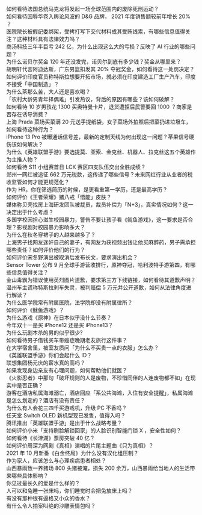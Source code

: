 如何看待法国总统马克龙将发起一场全球范围内的废除死刑运动？  
如何看待因辱华卷入舆论风波的 D&G 品牌， 2021 年度销售额较前年增长 20% ？  
医院院长被假纪委绑架，受拷打写下交代材料成其受贿线索，有哪些信息值得关注？这种材料具有法律效力吗？  
商汤科技三年半巨亏 242 亿，为什么出现这么大的亏损？反映了 AI 行业的哪些问题？  
为什么诺贝尔奖金 120 年还没发完，诺贝尔到底有多少钱？奖金从哪里来？  
胡明轩代言阿迪达斯，广东男篮扣发其 20% 夺冠奖金，如何看待这一处罚决定？  
如何评价印度官员称特斯拉想要开拓市场，就必须在印度建造工厂生产汽车，印度不接受「中国制造」？  
为什么茶那么苦，大人还是喜欢喝？  
「农村大龄男青年择偶难」引发热议，背后的原因有哪些？该如何破解？  
如何看待 10 岁男孩花 1300 买奥特曼卡片，退货遭拒后民警要回 1000 ？商家是否存在诱导消费？  
上海 Prada 菜场买菜满 20 元送手提纸袋，女子菜场外拍照后把菜扔进垃圾车，如何看待这种行为？  
iPhone 13 Pro 被曝通话信号差，最新的定制天线为何出现这一问题？苹果信号硬伤该如何解决？  
为什么《英雄联盟手游》要选提莫、亚索、金克丝、机器人、拉克丝这五个英雄作为主推人物？  
如何看待 S11 小组赛首日 LCK 赛区四支队伍交出全胜成绩？  
郑州一网红被追征 662 万元税款，这传递了哪些信号？未来网红行业从业者的税收监管如何才能更规范化？  
作为 HR，你在筛选简历的时候，是更看重第一学历，还是最高学历？  
如何评价《王者荣耀》猪八戒「悟能」皮肤？  
媒体称贝壳找房上海研发团队被裁员，裁员补偿为「N+3」，真实情况如何？这一决定出于什么考虑？  
多国学校因担心滋生校园暴力，警告不要让孩子看《鱿鱼游戏》，这一要求是否合理？影视剧对校园暴力影响多大？  
为什么在秋冬穿裙子的人越来越多了？  
上海男子找网友迷奸自己的妻子，有网友为获视频出钱让他买麻醉药，男子需承担哪些责任？如何评价他们的行为？  
如何评价宋冬野演出被取消后发布长文，要求演出机会？  
Sensor Tower 公布 9 月全球手游营收排行，原神夺冠，哈利波特手游第四，有哪些信息值得关注？  
金山毒霸为错误使用英烈图片道歉，要求第三方下线链接，如何看待其道歉声明？  
温州车主谎称特斯拉刹车失灵，被判赔偿 5 万元并公开道歉，如何从法律角度进行解读？  
为什么医学院常有附属医院，法学院却没有附属律所？  
如何评价《鱿鱼游戏》？  
为什么游戏《原神》在日本似乎没什么节奏？  
今年双十一是买 iPhone12 还是买 iPhone13？  
为什么玩剧本杀的男的似乎很少?  
如何看待男子借钱买车带癌症晚期老友旅行这件事？  
在大学宿舍里，被室友质问「为什么不买贵一点的衣服」怎么办？  
《英雄联盟手游》你们会起什么 ID？  
联想集团杨元庆的薪水真的高吗？  
如果发现身边亲友有心理问题，如何帮助他们就医？  
《火影忍者》中那句「破坏规则的人是废物，不珍惜同伴的人连废物都不如」在现实中是否正确？  
游客在酒店私属海滩溺亡，酒店回应「系公共海滩，入住有安全提醒」，私属海滩是怎么划定的？酒店有没有责任？  
为什么有人会花三四千买游戏机，升级 PC 不香吗？  
任天堂 Switch OLED 新机型现已发售，值得入吗？  
腾讯推出「英雄联盟手游」是出于什么战略考量？  
如何评价小米「支持刷脸解锁回家」的人脸识别智能门锁 X ，安全性如何？  
如何看待《长津湖》票房突破 40 亿？  
如何评价周深为网剧《真相》演唱的片尾主题曲《只为真相》？  
2021 年 10 月新番《白金终局》为什么没有汉化组压制？  
作为家人，应该怎么与心理疾病患者相处？  
山西暴雨致一养猪场 800 头猪被淹，损失 200 余万，山西暴雨给当地人的生活带来哪些具体影响？  
你见过最长久的爱是什么样的？  
人可以和兔睡一张床吗，你们睡觉时会把兔放床上吗？  
有没有那种很有逼格又小众的香水？  
有什么令人拍案叫绝的沙雕表情包吗？  
